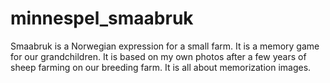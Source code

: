 # minnespel_smaabruk
Smaabruk is a Norwegian expression for a small farm.  It is a memory game for our grandchildren. It is based on my own photos after a few years of sheep farming on our breeding farm.  It is all about memorization images.
